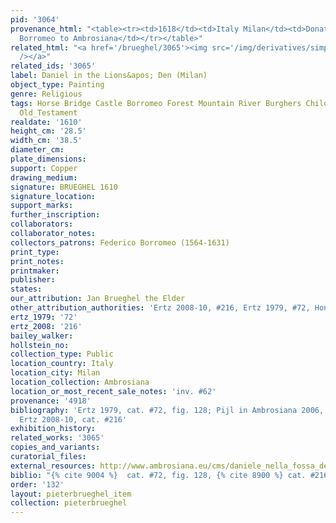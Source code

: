 ```yaml
---
pid: '3064'
provenance_html: "<table><tr><td>1618</td><td>Italy Milan</td><td>Donated by Cardinal
  Borromeo to Ambrosiana</td></tr></table>"
related_html: "<a href='/brueghel/3065'><img src='/img/derivatives/simple/3065/thumbnail.jpg'
  /></a>"
related_ids: '3065'
label: Daniel in the Lions&apos; Den (Milan)
object_type: Painting
genre: Religious
tags: Horse Bridge Castle Borromeo Forest Mountain River Burghers Children Soldiers
  Old_Testament
realdate: '1610'
height_cm: '28.5'
width_cm: '38.5'
diameter_cm:
plate_dimensions:
support: Copper
drawing_medium:
signature: BRUEGHEL 1610
signature_location:
support_marks:
further_inscription:
collaborators:
collaborator_notes:
collectors_patrons: Federico Borromeo (1564-1631)
print_type:
print_notes:
printmaker:
publisher:
states:
our_attribution: Jan Brueghel the Elder
other_attribution_authorities: 'Ertz 2008-10, #216, Ertz 1979, #72, Honig database'
ertz_1979: '72'
ertz_2008: '216'
bailey_walker:
hollstein_no:
collection_type: Public
location_country: Italy
location_city: Milan
location_collection: Ambrosiana
location_or_most_recent_sale_notes: 'inv. #62'
provenance: '4918'
bibliography: 'Ertz 1979, cat. #72, fig. 128; Pijl in Ambrosiana 2006, #199, pp.95-96;
  Ertz 2008-10, cat. #216'
exhibition_history:
related_works: '3065'
copies_and_variants:
curatorial_files:
external_resources: http://www.ambrosiana.eu/cms/daniele_nella_fossa_dei_leoni-1585.html
biblio: "{% cite 9004 %}  cat. #72, fig. 128, {% cite 8900 %} cat. #216"
order: '132'
layout: pieterbrueghel_item
collection: pieterbrueghel
---
```

